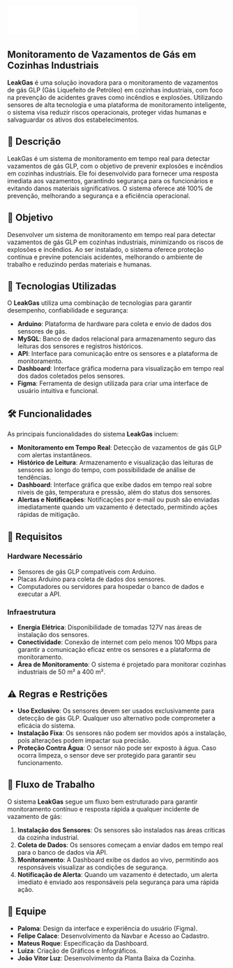 <img src="/public/assets/logo.png" width="300px">

## Monitoramento de Vazamentos de Gás em Cozinhas Industriais

**LeakGas** é uma solução inovadora para o monitoramento de vazamentos de gás GLP (Gás Liquefeito de Petróleo) em cozinhas industriais, com foco na prevenção de acidentes graves como incêndios e explosões. Utilizando sensores de alta tecnologia e uma plataforma de monitoramento inteligente, o sistema visa reduzir riscos operacionais, proteger vidas humanas e salvaguardar os ativos dos estabelecimentos.

## 🚀 Descrição

LeakGas é um sistema de monitoramento em tempo real para detectar vazamentos de gás GLP, com o objetivo de prevenir explosões e incêndios em cozinhas industriais. Ele foi desenvolvido para fornecer uma resposta imediata aos vazamentos, garantindo segurança para os funcionários e evitando danos materiais significativos. O sistema oferece até 100% de prevenção, melhorando a segurança e a eficiência operacional.

## 🎯 Objetivo

Desenvolver um sistema de monitoramento em tempo real para detectar vazamentos de gás GLP em cozinhas industriais, minimizando os riscos de explosões e incêndios. Ao ser instalado, o sistema oferece proteção contínua e previne potenciais acidentes, melhorando o ambiente de trabalho e reduzindo perdas materiais e humanas.

## 🔧 Tecnologias Utilizadas

O **LeakGas** utiliza uma combinação de tecnologias para garantir desempenho, confiabilidade e segurança:

- **Arduino**: Plataforma de hardware para coleta e envio de dados dos sensores de gás.
- **MySQL**: Banco de dados relacional para armazenamento seguro das leituras dos sensores e registros históricos.
- **API**: Interface para comunicação entre os sensores e a plataforma de monitoramento.
- **Dashboard**: Interface gráfica moderna para visualização em tempo real dos dados coletados pelos sensores.
- **Figma**: Ferramenta de design utilizada para criar uma interface de usuário intuitiva e funcional.

## 🛠️ Funcionalidades

As principais funcionalidades do sistema **LeakGas** incluem:

- **Monitoramento em Tempo Real**: Detecção de vazamentos de gás GLP com alertas instantâneos.
- **Histórico de Leitura**: Armazenamento e visualização das leituras de sensores ao longo do tempo, com possibilidade de análise de tendências.
- **Dashboard**: Interface gráfica que exibe dados em tempo real sobre níveis de gás, temperatura e pressão, além do status dos sensores.
- **Alertas e Notificações**: Notificações por e-mail ou push são enviadas imediatamente quando um vazamento é detectado, permitindo ações rápidas de mitigação.

## 📝 Requisitos

### Hardware Necessário

- Sensores de gás GLP compatíveis com Arduino.
- Placas Arduino para coleta de dados dos sensores.
- Computadores ou servidores para hospedar o banco de dados e executar a API.

### Infraestrutura

- **Energia Elétrica**: Disponibilidade de tomadas 127V nas áreas de instalação dos sensores.
- **Conectividade**: Conexão de internet com pelo menos 100 Mbps para garantir a comunicação eficaz entre os sensores e a plataforma de monitoramento.
- **Área de Monitoramento**: O sistema é projetado para monitorar cozinhas industriais de 50 m² a 400 m².

## ⚠️ Regras e Restrições

- **Uso Exclusivo**: Os sensores devem ser usados exclusivamente para detecção de gás GLP. Qualquer uso alternativo pode comprometer a eficácia do sistema.
- **Instalação Fixa**: Os sensores não podem ser movidos após a instalação, pois alterações podem impactar sua precisão.
- **Proteção Contra Água**: O sensor não pode ser exposto à água. Caso ocorra limpeza, o sensor deve ser protegido para garantir seu funcionamento.

## 🔄 Fluxo de Trabalho

O sistema **LeakGas** segue um fluxo bem estruturado para garantir monitoramento contínuo e resposta rápida a qualquer incidente de vazamento de gás:

1. **Instalação dos Sensores**: Os sensores são instalados nas áreas críticas da cozinha industrial.
2. **Coleta de Dados**: Os sensores começam a enviar dados em tempo real para o banco de dados via API.
3. **Monitoramento**: A Dashboard exibe os dados ao vivo, permitindo aos responsáveis visualizar as condições de segurança.
4. **Notificação de Alerta**: Quando um vazamento é detectado, um alerta imediato é enviado aos responsáveis pela segurança para uma rápida ação.

## 👥 Equipe

- **Paloma**: Design da interface e experiência do usuário (Figma).
- **Felipe Calace**: Desenvolvimento da Navbar e Acesso ao Cadastro.
- **Mateus Roque**: Especificação da Dashboard.
- **Luiza**: Criação de Gráficos e Infográficos.
- **João Vitor Luz**: Desenvolvimento da Planta Baixa da Cozinha.